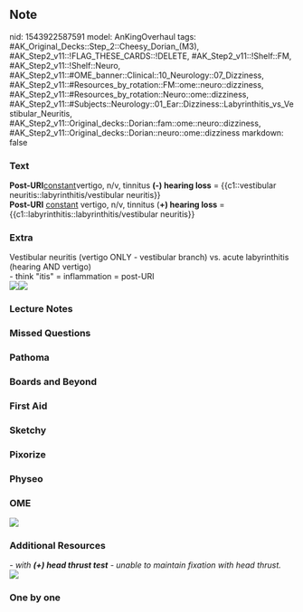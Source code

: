 ## Note
nid: 1543922587591
model: AnKingOverhaul
tags: #AK_Original_Decks::Step_2::Cheesy_Dorian_(M3), #AK_Step2_v11::!FLAG_THESE_CARDS::!DELETE, #AK_Step2_v11::!Shelf::FM, #AK_Step2_v11::!Shelf::Neuro, #AK_Step2_v11::#OME_banner::Clinical::10_Neurology::07_Dizziness, #AK_Step2_v11::#Resources_by_rotation::FM::ome::neuro::dizziness, #AK_Step2_v11::#Resources_by_rotation::Neuro::ome::dizziness, #AK_Step2_v11::#Subjects::Neurology::01_Ear::Dizziness::Labyrinthitis_vs_Vestibular_Neuritis, #AK_Step2_v11::Original_decks::Dorian::fam::ome::neuro::dizziness, #AK_Step2_v11::Original_decks::Dorian::neuro::ome::dizziness
markdown: false

### Text
<div>
  <b style="font-weight: bold;">Post-URI</b><u>constant</u>vertigo,
  n/v, tinnitus <b>(-) hearing loss</b> = {{c1::vestibular
  neuritis::labyrinthitis/vestibular neuritis}}
</div>
<div>
  <b>Post-URI</b> <u>constant</u> vertigo, n/v, tinnitus (<b>+)
  hearing loss</b> = {{c1::labyrinthitis::labyrinthitis/vestibular
  neuritis}}
</div>

### Extra
<div>
  Vestibular neuritis (vertigo ONLY - vestibular branch) vs. acute
  labyrinthitis (hearing AND vertigo)
</div>
<div>
  - think "itis" = inflammation = post-URI
</div>
<div><img src="paste-48777943580675.jpg"><img src=
"1200px-Blausen_0329_EarAnatomy_InternalEar.png"></div>

### Lecture Notes


### Missed Questions


### Pathoma


### Boards and Beyond


### First Aid


### Sketchy


### Pixorize


### Physeo


### OME
<div class="ome-widget">
  <a href=
  "https://onlinemeded.org/spa/neurology/dizziness/acquire?ref=anki">
  <img src="_OME_AnkiFlashcards_Lesson_6.png"></a>
</div>

### Additional Resources
<div>
  <i>- with <b>(+) head thrust test</b> - unable to maintain
  fixation with head thrust.</i>
</div>
<div><img src="paste-6082494029889537.jpg"></div>

### One by one


